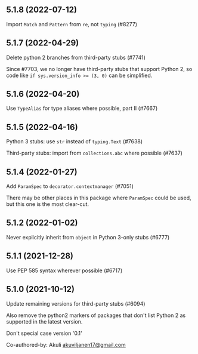 ## 5.1.8 (2022-07-12)

Import `Match` and `Pattern` from `re`, not `typing` (#8277)

## 5.1.7 (2022-04-29)

Delete python 2 branches from third-party stubs (#7741)

Since #7703, we no longer have third-party stubs that support Python 2, so code like `if sys.version_info >= (3, 0)` can be simplified.

## 5.1.6 (2022-04-20)

Use `TypeAlias` for type aliases where possible, part II (#7667)

## 5.1.5 (2022-04-16)

Python 3 stubs: use `str` instead of `typing.Text` (#7638)

Third-party stubs: import from `collections.abc` where possible (#7637)

## 5.1.4 (2022-01-27)

Add `ParamSpec` to `decorator.contextmanager` (#7051)

There may be other places in this package where `ParamSpec` could be used, but this one is the most clear-cut.

## 5.1.2 (2022-01-02)

Never explicitly inherit from `object` in Python 3-only stubs (#6777)

## 5.1.1 (2021-12-28)

Use PEP 585 syntax wherever possible (#6717)

## 5.1.0 (2021-10-12)

Update remaining versions for third-party stubs (#6094)

Also remove the python2 markers of packages that don't list Python 2
as supported in the latest version.

Don't special case version '0.1'

Co-authored-by: Akuli <akuviljanen17@gmail.com>

